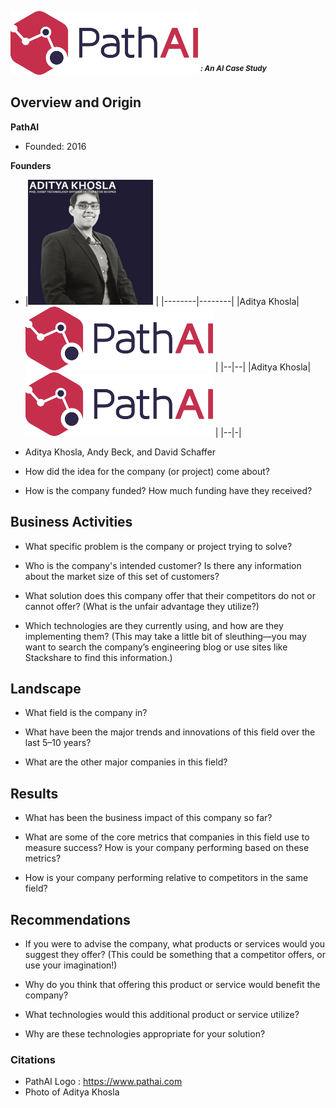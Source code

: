 ![PathAI](https://github.com/oigwe-frx/pathAI-case-study/blob/main/PathAI-Logo-Horizontal-RGB(2).png)  ***<sup>: An AI Case Study</sup>***






## Overview and Origin

**PathAI**
- Founded: 2016

**Founders**
- |![Aditya Khosla](https://github.com/oigwe-frx/pathAI-case-study/blob/main/a%20(1).png) |
|--------|--------|
|Aditya Khosla|![PathAI](https://github.com/oigwe-frx/pathAI-case-study/blob/main/PathAI-Logo-Horizontal-RGB(2).png) |
|--|--|
|Aditya Khosla|![PathAI](https://github.com/oigwe-frx/pathAI-case-study/blob/main/PathAI-Logo-Horizontal-RGB(2).png) |
|--|-|


* Aditya Khosla, Andy Beck, and David Schaffer

* How did the idea for the company (or project) come about?

* How is the company funded? How much funding have they received?

## Business Activities

* What specific problem is the company or project trying to solve?

* Who is the company's intended customer? Is there any information about the market size of this set of customers?

* What solution does this company offer that their competitors do not or cannot offer? (What is the unfair advantage they utilize?)

* Which technologies are they currently using, and how are they implementing them? (This may take a little bit of sleuthing&mdash;you may want to search the company’s engineering blog or use sites like Stackshare to find this information.)

## Landscape

* What field is the company in?

* What have been the major trends and innovations of this field over the last 5&ndash;10 years?

* What are the other major companies in this field?

## Results

* What has been the business impact of this company so far?

* What are some of the core metrics that companies in this field use to measure success? How is your company performing based on these metrics?

* How is your company performing relative to competitors in the same field?

## Recommendations

* If you were to advise the company, what products or services would you suggest they offer? (This could be something that a competitor offers, or use your imagination!)

* Why do you think that offering this product or service would benefit the company?

* What technologies would this additional product or service utilize?

* Why are these technologies appropriate for your solution?


### Citations
- PathAI Logo : https://www.pathai.com
- Photo of Aditya Khosla 
